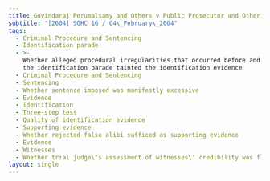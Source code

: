```yaml
---
title: Govindaraj Perumalsamy and Others v Public Prosecutor and Other Appeals
subtitle: "[2004] SGHC 16 / 04\_February\_2004"
tags:
  - Criminal Procedure and Sentencing
  - Identification parade
  - >-
    Whether alleged procedural irregularities that occurred before and during
    the identification parade tainted the identification evidence
  - Criminal Procedure and Sentencing
  - Sentencing
  - Whether sentence imposed was manifestly excessive
  - Evidence
  - Identification
  - Three-step test
  - Quality of identification evidence
  - Supporting evidence
  - Whether rejected false alibi sufficed as supporting evidence
  - Evidence
  - Witnesses
  - Whether trial judge\'s assessment of witnesses\' credibility was flawed
layout: single
---
```



